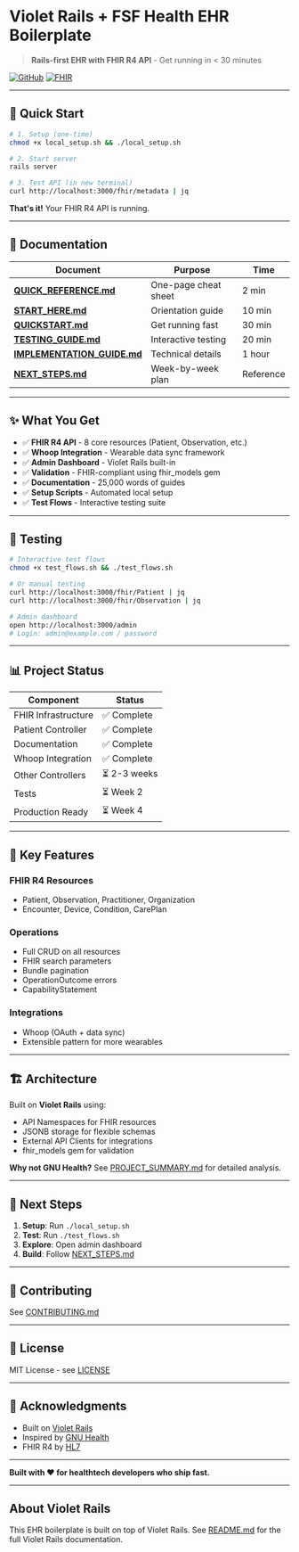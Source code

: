 # Violet Rails + FSF Health EHR Boilerplate

> **Rails-first EHR with FHIR R4 API** - Get running in < 30 minutes

[![GitHub](https://img.shields.io/github/license/ChaiWithJai/violet-rails-ehr)](LICENSE)
[![FHIR](https://img.shields.io/badge/FHIR-R4-blue)](https://hl7.org/fhir/R4/)

---

## 🚀 Quick Start

```bash
# 1. Setup (one-time)
chmod +x local_setup.sh && ./local_setup.sh

# 2. Start server
rails server

# 3. Test API (in new terminal)
curl http://localhost:3000/fhir/metadata | jq
```

**That's it!** Your FHIR R4 API is running.

---

## 📖 Documentation

| Document | Purpose | Time |
|----------|---------|------|
| **[QUICK_REFERENCE.md](QUICK_REFERENCE.md)** | One-page cheat sheet | 2 min |
| **[START_HERE.md](START_HERE.md)** | Orientation guide | 10 min |
| **[QUICKSTART.md](QUICKSTART.md)** | Get running fast | 30 min |
| **[TESTING_GUIDE.md](TESTING_GUIDE.md)** | Interactive testing | 20 min |
| **[IMPLEMENTATION_GUIDE.md](IMPLEMENTATION_GUIDE.md)** | Technical details | 1 hour |
| **[NEXT_STEPS.md](NEXT_STEPS.md)** | Week-by-week plan | Reference |

---

## ✨ What You Get

- ✅ **FHIR R4 API** - 8 core resources (Patient, Observation, etc.)
- ✅ **Whoop Integration** - Wearable data sync framework
- ✅ **Admin Dashboard** - Violet Rails built-in
- ✅ **Validation** - FHIR-compliant using fhir_models gem
- ✅ **Documentation** - 25,000 words of guides
- ✅ **Setup Scripts** - Automated local setup
- ✅ **Test Flows** - Interactive testing suite

---

## 🧪 Testing

```bash
# Interactive test flows
chmod +x test_flows.sh && ./test_flows.sh

# Or manual testing
curl http://localhost:3000/fhir/Patient | jq
curl http://localhost:3000/fhir/Observation | jq

# Admin dashboard
open http://localhost:3000/admin
# Login: admin@example.com / password
```

---

## 📊 Project Status

| Component | Status |
|-----------|--------|
| FHIR Infrastructure | ✅ Complete |
| Patient Controller | ✅ Complete |
| Documentation | ✅ Complete |
| Whoop Integration | ✅ Complete |
| Other Controllers | ⏳ 2-3 weeks |
| Tests | ⏳ Week 2 |
| Production Ready | ⏳ Week 4 |

---

## 🎯 Key Features

### FHIR R4 Resources
- Patient, Observation, Practitioner, Organization
- Encounter, Device, Condition, CarePlan

### Operations
- Full CRUD on all resources
- FHIR search parameters
- Bundle pagination
- OperationOutcome errors
- CapabilityStatement

### Integrations
- Whoop (OAuth + data sync)
- Extensible pattern for more wearables

---

## 🏗️ Architecture

Built on **Violet Rails** using:
- API Namespaces for FHIR resources
- JSONB storage for flexible schemas
- External API Clients for integrations
- fhir_models gem for validation

**Why not GNU Health?** See [PROJECT_SUMMARY.md](PROJECT_SUMMARY.md) for detailed analysis.

---

## 📝 Next Steps

1. **Setup**: Run `./local_setup.sh`
2. **Test**: Run `./test_flows.sh`
3. **Explore**: Open admin dashboard
4. **Build**: Follow [NEXT_STEPS.md](NEXT_STEPS.md)

---

## 🤝 Contributing

See [CONTRIBUTING.md](CONTRIBUTING.md)

---

## 📄 License

MIT License - see [LICENSE](LICENSE)

---

## 🙏 Acknowledgments

- Built on [Violet Rails](https://github.com/restarone/violet_rails)
- Inspired by [GNU Health](https://www.gnuhealth.org/)
- FHIR R4 by [HL7](https://hl7.org/fhir/R4/)

---

**Built with ❤️ for healthtech developers who ship fast.**

---

## About Violet Rails

This EHR boilerplate is built on top of Violet Rails. See [README.md](README.md) for the full Violet Rails documentation.
